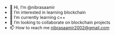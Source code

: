 - 👋 Hi, I’m @nibrasaamir
- 👀 I’m interested in learning blockchain
- 🌱 I’m currently learning c++
- 💞️ I’m looking to collaborate on blockchain projects
- 📫 How to reach me nibrasaamir2002@gmail.com

<!---
nibrasaamir/nibrasaamir is a ✨ special ✨ repository because its `README.md` (this file) appears on your GitHub profile.
You can click the Preview link to take a look at your changes.
--->
